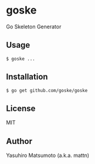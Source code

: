 # goske

Go Skeleton Generator

## Usage

```
$ goske ...
```

## Installation

```
$ go get github.com/goske/goske
```

## License

MIT

## Author

Yasuhiro Matsumoto (a.k.a. mattn)

